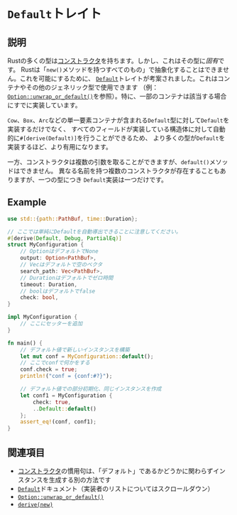 # `Default`トレイト

## 説明

Rustの多くの型は[コンストラクタ][constructor]を持ちます。しかし、これはその型に*固有*です。
Rustは「`new()`メソッドを持つすべてのもの」で抽象化することはできません。これを可能にするために、
[`Default`]トレイトが考案されました。これはコンテナやその他のジェネリック型で使用できます
（例：[`Option::unwrap_or_default()`]を参照）。特に、一部のコンテナは該当する場合にすでに実装しています。

`Cow`、`Box`、`Arc`などの単一要素コンテナが含まれる`Default`型に対して`Default`を実装するだけでなく、
すべてのフィールドが実装している構造体に対して自動的に`#[derive(Default)]`を行うことができるため、
より多くの型が`Default`を実装するほど、より有用になります。

一方、コンストラクタは複数の引数を取ることができますが、`default()`メソッドはできません。
異なる名前を持つ複数のコンストラクタが存在することもありますが、一つの型につき
`Default`実装は一つだけです。

## Example

```rust
use std::{path::PathBuf, time::Duration};

// ここでは単純にDefaultを自動導出できることに注意してください。
#[derive(Default, Debug, PartialEq)]
struct MyConfiguration {
    // OptionはデフォルトでNone
    output: Option<PathBuf>,
    // Vecはデフォルトで空のベクタ
    search_path: Vec<PathBuf>,
    // Durationはデフォルトでゼロ時間
    timeout: Duration,
    // boolはデフォルトでfalse
    check: bool,
}

impl MyConfiguration {
    // ここにセッターを追加
}

fn main() {
    // デフォルト値で新しいインスタンスを構築
    let mut conf = MyConfiguration::default();
    // ここでconfで何かをする
    conf.check = true;
    println!("conf = {conf:#?}");

    // デフォルト値での部分初期化、同じインスタンスを作成
    let conf1 = MyConfiguration {
        check: true,
        ..Default::default()
    };
    assert_eq!(conf, conf1);
}
```

## 関連項目

- [コンストラクタ][constructor]の慣用句は、「デフォルト」であるかどうかに関わらずインスタンスを生成する別の方法です
- [`Default`]ドキュメント（実装者のリストについてはスクロールダウン）
- [`Option::unwrap_or_default()`]
- [`derive(new)`]

[constructor]: ctor.md
[`Default`]: https://doc.rust-lang.org/stable/std/default/trait.Default.html
[`Option::unwrap_or_default()`]: https://doc.rust-lang.org/stable/std/option/enum.Option.html#method.unwrap_or_default
[`derive(new)`]: https://crates.io/crates/derive-new/
